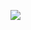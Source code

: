 [![](https://jitpack.io/v/mahirozdin/MyApplication333.svg)](https://jitpack.io/#mahirozdin/MyApplication333)
